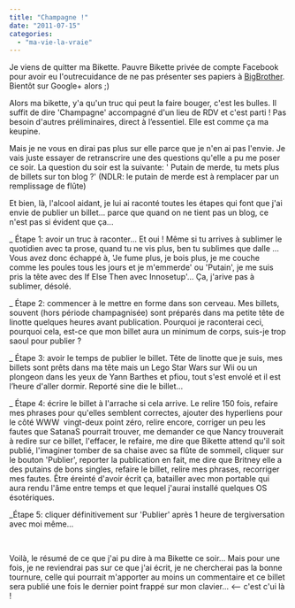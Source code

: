 ```yaml
---
title: "Champagne !"
date: "2011-07-15"
categories: 
  - "ma-vie-la-vraie"
---
```


Je viens de quitter ma Bikette. Pauvre Bikette privée de compte Facebook pour avoir eu l'outrecuidance de ne pas présenter ses papiers à [BigBrother](http://www.commentcamarche.net/forum/affich-20826560-facebook-demande-ma-carte-d-identite). Bientôt sur Google+ alors ;)

Alors ma bikette, y'a qu'un truc qui peut la faire bouger, c'est les bulles. Il suffit de dire 'Champagne' accompagné d'un lieu de RDV et c'est parti ! Pas besoin d'autres préliminaires, direct à l’essentiel. Elle est comme ça ma keupine.

Mais je ne vous en dirai pas plus sur elle parce que je n'en ai pas l'envie. Je vais juste essayer de retranscrire une des questions qu'elle a pu me poser ce soir. La question du soir est la suivante: ' Putain de merde, tu mets plus de billets sur ton blog ?' (NDLR: le putain de merde est à remplacer par un remplissage de flûte)

Et bien, là, l'alcool aidant, je lui ai raconté toutes les étapes qui font que j'ai envie de publier un billet... parce que quand on ne tient pas un blog, ce n'est pas si évident que ça...

\_ Étape 1: avoir un truc à raconter... Et oui ! Même si tu arrives à sublimer le quotidien avec ta prose, quand tu ne vis plus, ben tu sublimes que dalle ... Vous avez donc échappé à, 'Je fume plus, je bois plus, je me couche comme les poules tous les jours et je m'emmerde' ou 'Putain', je me suis pris la tête avec des If Else Then avec Innosetup'... Ça, j'arive pas à sublimer, désolé.

\_ Étape 2: commencer à le mettre en forme dans son cerveau. Mes billets, souvent (hors période champagnisée) sont préparés dans ma petite tête de linotte quelques heures avant publication. Pourquoi je raconterai ceci, pourquoi cela, est-ce que mon billet aura un minimum de corps, suis-je trop saoul pour publier ?

\_ Étape 3: avoir le temps de publier le billet. Tête de linotte que je suis, mes billets sont prêts dans ma tête mais un Lego Star Wars sur Wii ou un plongeon dans les yeux de Yann Barthes et pfiou, tout s'est envolé et il est l’heure d'aller dormir. Reporté sine die le billet...

\_ Étape 4: écrire le billet à l'arrache si cela arrive. Le relire 150 fois, refaire mes phrases pour qu'elles semblent correctes, ajouter des hyperliens pour le côté WWW  vingt-deux point zéro, relire encore, corriger un peu les fautes que SatanaS pourrait trouver, me demander ce que Nancy trouverait à redire sur ce billet, l'effacer, le refaire, me dire que Bikette attend qu'il soit publié, l'imaginer tomber de sa chaise avec sa flûte de sommeil, cliquer sur le bouton 'Publier', reporter la publication en fait, me dire que Britney elle a des putains de bons singles, refaire le billet, relire mes phrases, recorriger mes fautes. Être éreinté d'avoir écrit ça, batailler avec mon portable qui aura rendu l'âme entre temps et que lequel j'aurai installé quelques OS ésotériques.

\_Étape 5: cliquer définitivement sur 'Publier' après 1 heure de tergiversation avec moi même...

 

Voilà, le résumé de ce que j'ai pu dire à ma Bikette ce soir... Mais pour une fois, je ne reviendrai pas sur ce que j'ai écrit, je ne chercherai pas la bonne tournure, celle qui pourrait m'apporter au moins un commentaire et ce billet sera publié une fois le dernier point frappé sur mon clavier... <-- c'est c'ui là !
